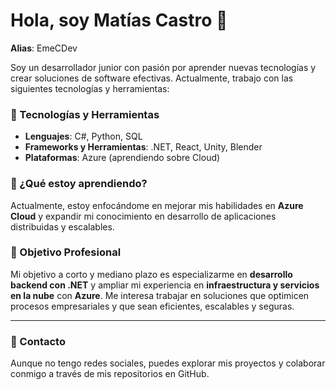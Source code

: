# Hola, soy Matías Castro 👋

**Alias**: EmeCDev

Soy un desarrollador junior con pasión por aprender nuevas tecnologías y crear soluciones de software efectivas. Actualmente, trabajo con las siguientes tecnologías y herramientas:

### 🔧 Tecnologías y Herramientas

- **Lenguajes**: C#, Python, SQL
- **Frameworks y Herramientas**: .NET, React, Unity, Blender
- **Plataformas**: Azure (aprendiendo sobre Cloud)

### 🚀 ¿Qué estoy aprendiendo?
Actualmente, estoy enfocándome en mejorar mis habilidades en **Azure Cloud** y expandir mi conocimiento en desarrollo de aplicaciones distribuidas y escalables.

### 🎯 Objetivo Profesional
Mi objetivo a corto y mediano plazo es especializarme en **desarrollo backend con .NET** y ampliar mi experiencia en **infraestructura y servicios en la nube** con **Azure**. Me interesa trabajar en soluciones que optimicen procesos empresariales y que sean eficientes, escalables y seguras.

---

### 💬 Contacto
Aunque no tengo redes sociales, puedes explorar mis proyectos y colaborar conmigo a través de mis repositorios en GitHub.
